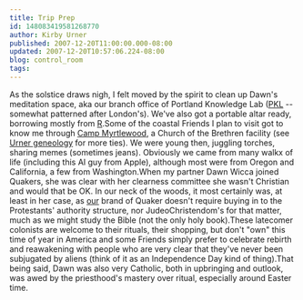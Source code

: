 ```yaml
---
title: Trip Prep
id: 148083419581268770
author: Kirby Urner
published: 2007-12-20T11:00:00.000-08:00
updated: 2007-12-20T10:57:06.224-08:00
blog: control_room
tags: 
---
```


As the solstice draws nigh, I felt moved by the spirit to clean up Dawn's meditation space, aka our branch office of Portland Knowledge Lab ([PKL](http://worldgame.blogspot.com/2007/02/portfolio-night.html) -- somewhat patterned after London's).  We've also got a portable altar ready, borrowing mostly from [R](http://mybizmo.blogspot.com/2007/04/three-altars.html).Some of the coastal Friends I plan to visit got to know me through [Camp Myrtlewood](http://worldgame.blogspot.com/2006/09/more-about-quakers.html), a Church of the Brethren facility (see [Urner geneology](http://worldgame.blogspot.com/2005/12/whats-urner.html) for more ties).  We were young then, juggling torches, sharing memes (sometimes jeans).  Obviously we came from many walkx of life (including this AI guy from Apple), although most were from Oregon and California, a few from Washington.When my partner Dawn Wicca joined Quakers, she was clear with her clearness committee she wasn't Christian and would that be OK.  In our neck of the woods, it most certainly was, at least in her case, as [our](http://worldgame.blogspot.com/2007/03/labyrinth.html) brand of Quaker doesn't require buying in to the Protestants' authority structure, nor JudeoChristendom's for that matter,  much as we might study the Bible (not the only holy book).These latecomer colonists are welcome to their rituals, their shopping, but don't "own" this time of year in America and some Friends simply prefer to celebrate rebirth and reawakening with people who are very clear that they've never been subjugated by aliens (think of it as an Independence Day kind of thing).That being said, Dawn was also very Catholic, both in upbringing and outlook, was awed by the priesthood's mastery over ritual, especially around Easter time.
